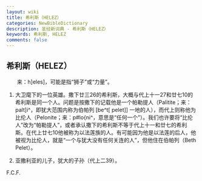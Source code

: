 ```yaml
---
layout: wiki
title: 希利斯（HELEZ）
categories: NewBibleDictionary
description: 圣经新词典 - 希利斯（HELEZ）
keywords: 希利斯, HELEZ
comments: false
---
```


## 希利斯（HELEZ）

　　来：h]eles]，可能是指“狮子”或“力量”。

1. 大卫麾下的一位英雄。撒下廿三26的希利斯，大概与代上十一27和廿七10的希利斯是同一个人。问题是按撒下的记载他是一个帕勒提人（Palitite；来：palt]i^，即犹大范围内称为伯帕列 [be^t[ pelet]] 一地的人），而代上则称他为比伦人（Pelonite；来：p#lo{ni^，意思是“任何一个”）。我们也许要将“比伦人”改为“帕勒提人”，或者承认撒下的希利斯不等于代上十一和廿七的希利斯。在代上廿七10他被称为以法莲族的人。有可能因为他是以法莲的后人，他被视为比伦人，就是“一个与犹大没有任何关连的人”，但他住在伯帕列（Beth Pelet）。

2. 亚撒利亚的儿子，犹大的子孙（代上二39）。

F.C.F.








